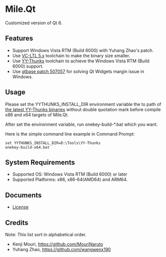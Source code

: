 ﻿# Mile.Qt

Customized version of Qt 6.

## Features

- Support Windows Vista RTM (Build 6000) with Yuhang Zhao's patch.
- Use [VC-LTL 5.x](https://github.com/Chuyu-Team/VC-LTL5) toolchain to make the
  binary size smaller.
- Use [YY-Thunks](https://github.com/Chuyu-Team/YY-Thunks) toolchain to achieve
  the Windows Vista RTM (Build 6000) support.
- Use [qtbase patch 507057](https://codereview.qt-project.org/c/qt/qtbase/+/507057)
  for solving Qt Widgets margin issue in Windows.

## Usage

Please set the YYTHUNKS_INSTALL_DIR environment variable the to path of
[the latest YY-Thunks binaries](https://github.com/Chuyu-Team/YY-Thunks/releases/latest)
without double quotation mark before compile x86 and x64 targets of Mile.Qt.

After set the environment variable, run onekey-build-*.bat which you want.

Here is the simple command line example in Command Prompt:

```
set YYTHUNKS_INSTALL_DIR=D:\Tools\YY-Thunks
onekey-build-x64.bat
```

## System Requirements

- Supported OS: Windows Vista RTM (Build 6000) or later
- Supported Platforms: x86, x86-64(AMD64) and ARM64.

## Documents

- [License](License.md)

## Credits

Note: This list sort in alphabetical order.

- Kenji Mouri, https://github.com/MouriNaruto
- Yuhang Zhao, https://github.com/wangwenx190
